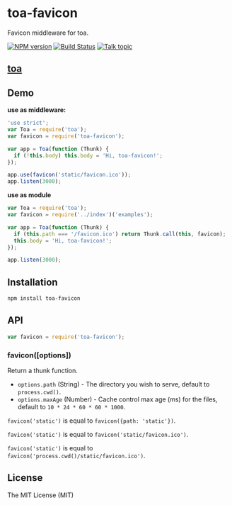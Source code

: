 toa-favicon
====
Favicon middleware for toa.

[![NPM version][npm-image]][npm-url]
[![Build Status][travis-image]][travis-url]
[![Talk topic][talk-image]][talk-url]

## [toa](https://github.com/toajs/toa)

## Demo

**use as middleware:**
```js
'use strict';
var Toa = require('toa');
var favicon = require('toa-favicon');

var app = Toa(function (Thunk) {
  if (!this.body) this.body = 'Hi, toa-favicon!';
});

app.use(favicon('static/favicon.ico'));
app.listen(3000);
```

**use as module**
```js
var Toa = require('toa');
var favicon = require('../index')('examples');

var app = Toa(function (Thunk) {
  if (this.path === '/favicon.ico') return Thunk.call(this, favicon);
  this.body = 'Hi, toa-favicon!';
});

app.listen(3000);
```

## Installation

```bash
npm install toa-favicon
```

## API

```js
var favicon = require('toa-favicon');
```

### favicon([options])

Return a thunk function.

- `options.path` (String) - The directory you wish to serve, default to `process.cwd()`.
- `options.maxAge` (Number) - Cache control max age (ms) for the files, default to `10 * 24 * 60 * 60 * 1000`.

`favicon('static')` is equal to `favicon({path: 'static'})`.

`favicon('static')` is equal to `favicon('static/favicon.ico')`.

`favicon('static')` is equal to `favicon('process.cwd()/static/favicon.ico')`.


## License

The MIT License (MIT)

[npm-url]: https://npmjs.org/package/toa-favicon
[npm-image]: http://img.shields.io/npm/v/toa-favicon.svg

[travis-url]: https://travis-ci.org/toajs/toa-favicon
[travis-image]: http://img.shields.io/travis/toajs/toa-favicon.svg

[talk-url]: https://guest.talk.ai/rooms/a6a9331024
[talk-image]: https://img.shields.io/talk/t/a6a9331024.svg
